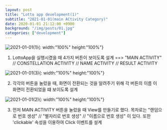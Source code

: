 ```yaml
---
layout: post
title: "Lotto app development(1)"
subtitle: "2021-01-01(main ACtivity Category)"
date: 2020-01-01 21:12:00 +0900
background: "/img/posts/01.jpg"
categories: ["development"]
---
```


![2021-01-01(1)](https://user-images.githubusercontent.com/76092057/103438837-f0868180-4c7a-11eb-89e6-89b571f2f572.PNG){: width:"100%" height:"100%"}

1. LottoApp을 실행시켰을 때 4가지 버튼이 보이도록 설계
==> "MAIN ACTIVITY" // CONSTELLATION ACTIVITY // NAME ACTIVITY //
RESULT ACTIVITY

![2021-01-01(3)](https://user-images.githubusercontent.com/76092057/103438902-92a66980-4c7b-11eb-86ce-368490e89f7e.PNG){: width:"100%" height:"100%"}

2. 각각의 버튼을 눌렀을 때, 화면이 전환되는 것을 알려주기 위해 각 버튼의 이름
이 화면이 전환되었을 떄 보이도록 설계

![2021-01-01(2)](https://user-images.githubusercontent.com/76092057/103438943-ec0e9880-4c7b-11eb-8326-b2f3b6b0d2e5.PNG){: width:"100%" height:"100%"}

3. 먼저 MAIN ACTIVITY 버튼을 눌렀을 때 View를 만들기로 했다. 목차로는
"랜덤으로 번호 생성" // "별자리로 번호 생성" // "이름으로 번호 생성" 이 있다.
또한 'clickable' 속성을 이용하여 Click 이벤트를 설계